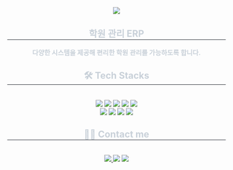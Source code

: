 <div align= "center">
    <img src="https://capsule-render.vercel.app/api?type=waving&color=b18cfe&height=180&text=COMA&animation=&fontColor=000000&fontSize=60" />
    </div>
    <div align= "center"> 
    <h2 style="border-bottom: 1px solid #21262d; color: #c9d1d9;"> 학원 관리 ERP </h2>  
    <div style="font-weight: 700; font-size: 15px; text-align: center; color: #c9d1d9;"> 
       다양한 시스템을 제공해 편리한 학원 관리를 가능하도록 합니다. 
    </div> 
    </div>
    <div align= "center">
    <h2 style="border-bottom: 1px solid #21262d; color: #c9d1d9;"> 🛠️ Tech Stacks </h2> <br> 
    <div style="margin: 0 auto; text-align: center;" align= "center"> <img src="https://img.shields.io/badge/Spring Boot-6DB33F?style=plastic&logo=Spring Boot&logoColor=white">
          <img src="https://img.shields.io/badge/Oracle-F80000?style=plastic&logo=Oracle&logoColor=white">
          <img src="https://img.shields.io/badge/Javascript-F7DF1E?style=plastic&logo=Javascript&logoColor=white">
          <img src="https://img.shields.io/badge/CSS3-1572B6?style=plastic&logo=CSS3&logoColor=white">
          <img src="https://img.shields.io/badge/Github-181717?style=plastic&logo=Github&logoColor=white">
          <br/><img src="https://img.shields.io/badge/Notion-000000?style=plastic&logo=Notion&logoColor=white">
          <img src="https://img.shields.io/badge/Bootstrap-7952B3?style=plastic&logo=Bootstrap&logoColor=white">
          <img src="https://img.shields.io/badge/jQuery-0769AD?style=plastic&logo=jQuery&logoColor=white">
          <img src="https://img.shields.io/badge/Slack-4A154B?style=plastic&logo=Slack&logoColor=white">
          </div>
    </div>
    <div align= "center">
    <h2 style="border-bottom: 1px solid #21262d; color: #c9d1d9;"> 🧑‍💻 Contact me </h2> <br> 
    <div align= "center"> <a href=""> <img src="https://img.shields.io/badge/Tistory-000000?style=plastic&logo=Tistory&logoColor=white&link=https://bocando.tistory.com"> </a>
        <img src="https://img.shields.io/badge/Gmail-EA4335?style=plastic&logo=Gmail&logoColor=white&link=mailto:devyc7@gmail.com"> </a>
         <a href=""> <img src="https://img.shields.io/badge/Notion-000000?style=plastic&logo=Notion&logoColor=white&link=https://www.notion.so/finalcoma/b8411941fda6454da3cdce7b40757be1?v=7bd37389cd6e4b328f4c4e5a29d90f32"> </a>
          </div>  <br> 
    <div align= "center">  </div> 
    </div>

